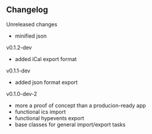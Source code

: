 ## Changelog

Unreleased changes
- minified json

v0.1.2-dev
* added iCal export format

v0.1.1-dev
* added json format export

v0.1.0-dev-2
* more a proof of concept than a producion-ready app
* functional ics import
* functional hypevents export
* base classes for general import/export tasks

